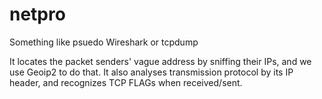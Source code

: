 # netpro
Something like psuedo Wireshark or tcpdump

It locates the packet senders' vague address by sniffing their IPs, and we use Geoip2 to do that.
It also analyses transmission protocol by its IP header, and recognizes TCP FLAGs when received/sent.
